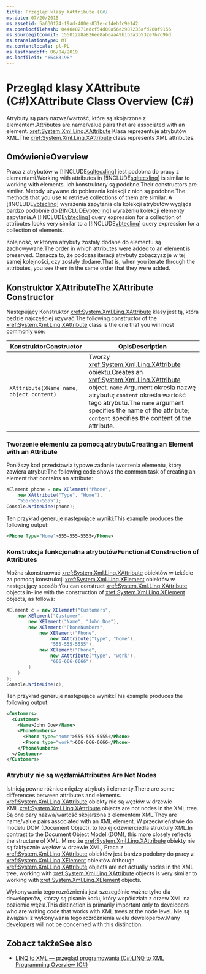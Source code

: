 ```yaml
---
title: Przegląd klasy XAttribute (C#)
ms.date: 07/20/2015
ms.assetid: 5a630f24-f9ad-400e-831e-c14ebfc9e142
ms.openlocfilehash: 0440e8271edcf54d00a56e2987235afd260f9156
ms.sourcegitcommit: 155012a8a826ee8ab6aa49b1b3a3b532e7b7d9bd
ms.translationtype: MT
ms.contentlocale: pl-PL
ms.lasthandoff: 06/04/2019
ms.locfileid: "66483198"
---
```

# <a name="xattribute-class-overview-c"></a><span data-ttu-id="3599d-102">Przegląd klasy XAttribute (C#)</span><span class="sxs-lookup"><span data-stu-id="3599d-102">XAttribute Class Overview (C#)</span></span>
<span data-ttu-id="3599d-103">Atrybuty są pary nazwa/wartość, które są skojarzone z elementem.</span><span class="sxs-lookup"><span data-stu-id="3599d-103">Attributes are name/value pairs that are associated with an element.</span></span> <span data-ttu-id="3599d-104"><xref:System.Xml.Linq.XAttribute> Klasa reprezentuje atrybutów XML.</span><span class="sxs-lookup"><span data-stu-id="3599d-104">The <xref:System.Xml.Linq.XAttribute> class represents XML attributes.</span></span>  
  
## <a name="overview"></a><span data-ttu-id="3599d-105">Omówienie</span><span class="sxs-lookup"><span data-stu-id="3599d-105">Overview</span></span>  
 <span data-ttu-id="3599d-106">Praca z atrybutów w [!INCLUDE[sqltecxlinq](~/includes/sqltecxlinq-md.md)] jest podobna do pracy z elementami.</span><span class="sxs-lookup"><span data-stu-id="3599d-106">Working with attributes in [!INCLUDE[sqltecxlinq](~/includes/sqltecxlinq-md.md)] is similar to working with elements.</span></span> <span data-ttu-id="3599d-107">Ich konstruktory są podobne.</span><span class="sxs-lookup"><span data-stu-id="3599d-107">Their constructors are similar.</span></span> <span data-ttu-id="3599d-108">Metody używane do pobierania kolekcji z nich są podobne.</span><span class="sxs-lookup"><span data-stu-id="3599d-108">The methods that you use to retrieve collections of them are similar.</span></span> <span data-ttu-id="3599d-109">A [!INCLUDE[vbteclinq](~/includes/vbteclinq-md.md)] wyrażenia zapytania dla kolekcji atrybutów wygląda bardzo podobnie do [!INCLUDE[vbteclinq](~/includes/vbteclinq-md.md)] wyrażeniu kolekcji elementy zapytania.</span><span class="sxs-lookup"><span data-stu-id="3599d-109">A [!INCLUDE[vbteclinq](~/includes/vbteclinq-md.md)] query expression for a collection of attributes looks very similar to a [!INCLUDE[vbteclinq](~/includes/vbteclinq-md.md)] query expression for a collection of elements.</span></span>  
  
 <span data-ttu-id="3599d-110">Kolejność, w którym atrybuty zostały dodane do elementu są zachowywane.</span><span class="sxs-lookup"><span data-stu-id="3599d-110">The order in which attributes were added to an element is preserved.</span></span> <span data-ttu-id="3599d-111">Oznacza to, że podczas iteracji atrybuty zobaczysz je w tej samej kolejności, czy zostały dodane.</span><span class="sxs-lookup"><span data-stu-id="3599d-111">That is, when you iterate through the attributes, you see them in the same order that they were added.</span></span>  
  
## <a name="the-xattribute-constructor"></a><span data-ttu-id="3599d-112">Konstruktor XAttribute</span><span class="sxs-lookup"><span data-stu-id="3599d-112">The XAttribute Constructor</span></span>  
 <span data-ttu-id="3599d-113">Następujący Konstruktor <xref:System.Xml.Linq.XAttribute> klasy jest tą, która będzie najczęściej używać:</span><span class="sxs-lookup"><span data-stu-id="3599d-113">The following constructor of the <xref:System.Xml.Linq.XAttribute> class is the one that you will most commonly use:</span></span>  
  
|<span data-ttu-id="3599d-114">Konstruktor</span><span class="sxs-lookup"><span data-stu-id="3599d-114">Constructor</span></span>|<span data-ttu-id="3599d-115">Opis</span><span class="sxs-lookup"><span data-stu-id="3599d-115">Description</span></span>|  
|-----------------|-----------------|  
|`XAttribute(XName name, object content)`|<span data-ttu-id="3599d-116">Tworzy <xref:System.Xml.Linq.XAttribute> obiektu.</span><span class="sxs-lookup"><span data-stu-id="3599d-116">Creates an <xref:System.Xml.Linq.XAttribute> object.</span></span> <span data-ttu-id="3599d-117">`name` Argument określa nazwę atrybutu; `content` określa wartość tego atrybutu.</span><span class="sxs-lookup"><span data-stu-id="3599d-117">The `name` argument specifies the name of the attribute; `content` specifies the content of the attribute.</span></span>|  
  
### <a name="creating-an-element-with-an-attribute"></a><span data-ttu-id="3599d-118">Tworzenie elementu za pomocą atrybutu</span><span class="sxs-lookup"><span data-stu-id="3599d-118">Creating an Element with an Attribute</span></span>  
 <span data-ttu-id="3599d-119">Poniższy kod przedstawia typowe zadanie tworzenia elementu, który zawiera atrybut:</span><span class="sxs-lookup"><span data-stu-id="3599d-119">The following code shows the common task of creating an element that contains an attribute:</span></span>  
  
```csharp  
XElement phone = new XElement("Phone",  
    new XAttribute("Type", "Home"),  
    "555-555-5555");  
Console.WriteLine(phone);  
```  
  
 <span data-ttu-id="3599d-120">Ten przykład generuje następujące wyniki:</span><span class="sxs-lookup"><span data-stu-id="3599d-120">This example produces the following output:</span></span>  
  
```xml  
<Phone Type="Home">555-555-5555</Phone>  
```  
  
### <a name="functional-construction-of-attributes"></a><span data-ttu-id="3599d-121">Konstrukcja funkcjonalna atrybutów</span><span class="sxs-lookup"><span data-stu-id="3599d-121">Functional Construction of Attributes</span></span>  
 <span data-ttu-id="3599d-122">Można skonstruować <xref:System.Xml.Linq.XAttribute> obiektów w tekście za pomocą konstrukcji <xref:System.Xml.Linq.XElement> obiektów w następujący sposób:</span><span class="sxs-lookup"><span data-stu-id="3599d-122">You can construct <xref:System.Xml.Linq.XAttribute> objects in-line with the construction of <xref:System.Xml.Linq.XElement> objects, as follows:</span></span>  
  
```csharp  
XElement c = new XElement("Customers",  
    new XElement("Customer",  
        new XElement("Name", "John Doe"),  
        new XElement("PhoneNumbers",  
            new XElement("Phone",  
                new XAttribute("type", "home"),  
                "555-555-5555"),  
            new XElement("Phone",  
                new XAttribute("type", "work"),  
                "666-666-6666")  
        )  
    )  
);  
Console.WriteLine(c);  
```  
  
 <span data-ttu-id="3599d-123">Ten przykład generuje następujące wyniki:</span><span class="sxs-lookup"><span data-stu-id="3599d-123">This example produces the following output:</span></span>  
  
```xml  
<Customers>  
  <Customer>  
    <Name>John Doe</Name>  
    <PhoneNumbers>  
      <Phone type="home">555-555-5555</Phone>  
      <Phone type="work">666-666-6666</Phone>  
    </PhoneNumbers>  
  </Customer>  
</Customers>  
```  
  
### <a name="attributes-are-not-nodes"></a><span data-ttu-id="3599d-124">Atrybuty nie są węzłami</span><span class="sxs-lookup"><span data-stu-id="3599d-124">Attributes Are Not Nodes</span></span>  
 <span data-ttu-id="3599d-125">Istnieją pewne różnice między atrybuty i elementy.</span><span class="sxs-lookup"><span data-stu-id="3599d-125">There are some differences between attributes and elements.</span></span> <span data-ttu-id="3599d-126"><xref:System.Xml.Linq.XAttribute> obiekty nie są węzłów w drzewie XML.</span><span class="sxs-lookup"><span data-stu-id="3599d-126"><xref:System.Xml.Linq.XAttribute> objects are not nodes in the XML tree.</span></span> <span data-ttu-id="3599d-127">Są one pary nazwa/wartość skojarzona z elementem XML.</span><span class="sxs-lookup"><span data-stu-id="3599d-127">They are name/value pairs associated with an XML element.</span></span> <span data-ttu-id="3599d-128">W przeciwieństwie do modelu DOM (Document Object), to lepiej odzwierciedla struktury XML.</span><span class="sxs-lookup"><span data-stu-id="3599d-128">In contrast to the Document Object Model (DOM), this more closely reflects the structure of XML.</span></span> <span data-ttu-id="3599d-129">Mimo że <xref:System.Xml.Linq.XAttribute> obiekty nie są faktycznie węzłów w drzewie XML, Praca z <xref:System.Xml.Linq.XAttribute> obiektów jest bardzo podobny do pracy z <xref:System.Xml.Linq.XElement> obiektów.</span><span class="sxs-lookup"><span data-stu-id="3599d-129">Although <xref:System.Xml.Linq.XAttribute> objects are not actually nodes in the XML tree, working with <xref:System.Xml.Linq.XAttribute> objects is very similar to working with <xref:System.Xml.Linq.XElement> objects.</span></span>  
  
 <span data-ttu-id="3599d-130">Wykonywania tego rozróżnienia jest szczególnie ważne tylko dla deweloperów, którzy są pisanie kodu, który współdziała z drzew XML na poziomie węzła.</span><span class="sxs-lookup"><span data-stu-id="3599d-130">This distinction is primarily important only to developers who are writing code that works with XML trees at the node level.</span></span> <span data-ttu-id="3599d-131">Nie są związani z wykonywania tego rozróżnienia wielu deweloperów.</span><span class="sxs-lookup"><span data-stu-id="3599d-131">Many developers will not be concerned with this distinction.</span></span>  
  
## <a name="see-also"></a><span data-ttu-id="3599d-132">Zobacz także</span><span class="sxs-lookup"><span data-stu-id="3599d-132">See also</span></span>

- [<span data-ttu-id="3599d-133">LINQ to XML — przegląd programowania (C#)</span><span class="sxs-lookup"><span data-stu-id="3599d-133">LINQ to XML Programming Overview (C#)</span></span>](../../../../csharp/programming-guide/concepts/linq/linq-to-xml-overview.md)
